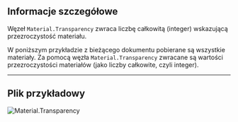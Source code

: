 ## Informacje szczegółowe
Węzeł `Material.Transparency` zwraca liczbę całkowitą (integer) wskazującą przezroczystość materiału.

W poniższym przykładzie z bieżącego dokumentu pobierane są wszystkie materiały. Za pomocą węzła `Material.Transparency` zwracane są wartości przezroczystości materiałów (jako liczby całkowite, czyli integer).
___
## Plik przykładowy

![Material.Transparency](./Revit.Elements.Material.Transparency_img.jpg)
